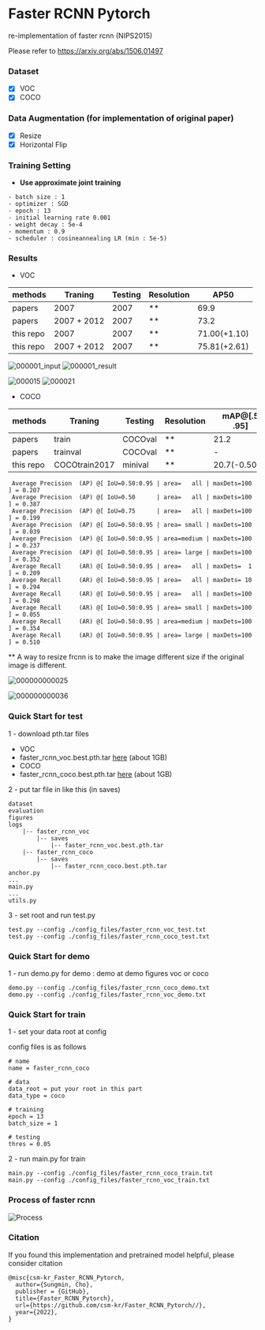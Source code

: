 # Faster RCNN Pytorch 
re-implementation of faster rcnn (NIPS2015)

Please refer to https://arxiv.org/abs/1506.01497

### Dataset
- [x] VOC  
- [x] COCO

### Data Augmentation (for implementation of original paper)
- [x] Resize
- [x] Horizontal Flip

### Training Setting
- **Use approximate joint training**
```
- batch size : 1
- optimizer : SGD
- epoch : 13 
- initial learning rate 0.001
- weight decay : 5e-4
- momentum : 0.9
- scheduler : cosineannealing LR (min : 5e-5)
```

### Results

- VOC

|methods     |  Traning   |   Testing  | Resolution |   AP50          |
|------------|------------|------------|------------| --------------- |
|papers      |2007        |  2007      | **         |   69.9          |
|papers      |2007 + 2012 |  2007      | **         |   73.2          |
|this repo   |2007        |  2007      | **         |   71.00(+1.10)  |
|this repo   |2007 + 2012 |  2007      | **         |   75.81(+2.61)  |


![000001_input](./figures/000001_.jpg)
![000001_result](./figures/000001.jpg)

![000015](./figures/000010.jpg)
![000021](./figures/000021.jpg)

- COCO

|methods     |  Traning    |   Testing  | Resolution |   mAP@[.5 .95]  |
|------------|-------------|------------|------------| --------------- |
|papers      |train        |  COCOval   | **         |   21.2          |
|papers      |trainval     |  COCOval   | **         |   -             |
|this repo   |COCOtrain2017|  minival   | **         |   20.7(-0.50%)  |

```
 Average Precision  (AP) @[ IoU=0.50:0.95 | area=   all | maxDets=100 ] = 0.207
 Average Precision  (AP) @[ IoU=0.50      | area=   all | maxDets=100 ] = 0.387
 Average Precision  (AP) @[ IoU=0.75      | area=   all | maxDets=100 ] = 0.199
 Average Precision  (AP) @[ IoU=0.50:0.95 | area= small | maxDets=100 ] = 0.039
 Average Precision  (AP) @[ IoU=0.50:0.95 | area=medium | maxDets=100 ] = 0.237
 Average Precision  (AP) @[ IoU=0.50:0.95 | area= large | maxDets=100 ] = 0.352
 Average Recall     (AR) @[ IoU=0.50:0.95 | area=   all | maxDets=  1 ] = 0.209
 Average Recall     (AR) @[ IoU=0.50:0.95 | area=   all | maxDets= 10 ] = 0.294
 Average Recall     (AR) @[ IoU=0.50:0.95 | area=   all | maxDets=100 ] = 0.298
 Average Recall     (AR) @[ IoU=0.50:0.95 | area= small | maxDets=100 ] = 0.055
 Average Recall     (AR) @[ IoU=0.50:0.95 | area=medium | maxDets=100 ] = 0.354
 Average Recall     (AR) @[ IoU=0.50:0.95 | area= large | maxDets=100 ] = 0.510
```

** A way to resize frcnn is to make the image different size if the original image is different.

![000000000025](./figures/000000000025.jpg)

![000000000036](./figures/000000000036.jpg)


### Quick Start for test

1 - download pth.tar files 

- VOC
- faster_rcnn_voc.best.pth.tar [here](https://livecauac-my.sharepoint.com/:u:/g/personal/csm8167_cau_ac_kr/EaOuSelMyTJKin5B5C2k8D4BzXIC9Ej62CArAUXrpk9Hgg) (about 1GB)
- COCO
- faster_rcnn_coco.best.pth.tar [here](https://livecauac-my.sharepoint.com/:u:/g/personal/csm8167_cau_ac_kr/Efu3JLCm7RFNgGzRp-dNzYABWsFh-VrCUUCQ-rGNfbTk7A) (about 1GB)

2 - put tar file in like this (in saves)

```
dataset
evaluation
figures
logs
    |-- faster_rcnn_voc
        |-- saves
            |-- faster_rcnn_voc.best.pth.tar    
    |-- faster_rcnn_coco
        |-- saves
            |-- faster_rcnn_coco.best.pth.tar
anchor.py
...
main.py
...
utils.py
```

3 - set root and run test.py
```
test.py --config ./config_files/faster_rcnn_voc_test.txt
test.py --config ./config_files/faster_rcnn_coco_test.txt
```

### Quick Start for demo
1 - run demo.py for demo : demo at demo figures voc or coco
```
demo.py --config ./config_files/faster_rcnn_coco_demo.txt
demo.py --config ./config_files/faster_rcnn_voc_demo.txt
```

### Quick Start for train
1 - set your data root at config

config files is as follows

```
# name
name = faster_rcnn_coco

# data 
data_root = put your root in this part
data_type = coco

# training
epoch = 13
batch_size = 1

# testing
thres = 0.05
```

2 - run main.py for train 

```
main.py --config ./config_files/faster_rcnn_coco_train.txt
main.py --config ./config_files/faster_rcnn_voc_train.txt
```

### Process of faster rcnn

![Process](./figures/faster_rcnn_process.jpg)

### Citation
If you found this implementation and pretrained model helpful, please consider citation
```
@misc{csm-kr_Faster_RCNN_Pytorch,
  author={Sungmin, Cho},
  publisher = {GitHub},
  title={Faster_RCNN_Pytorch},
  url={https://github.com/csm-kr/Faster_RCNN_Pytorch//},
  year={2022},
}
```
